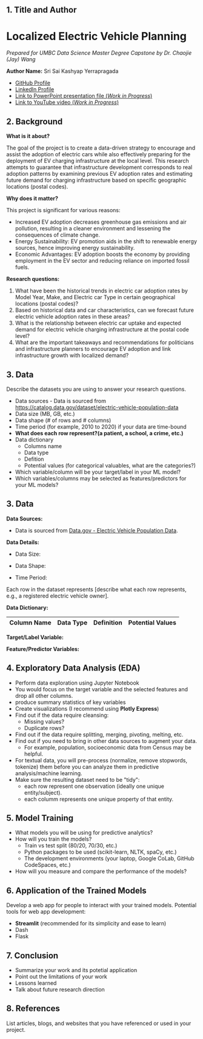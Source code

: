 
 
## 1. Title and Author

# **Localized Electric Vehicle Planning**

*Prepared for UMBC Data Science Master Degree Capstone by Dr. Chaojie (Jay) Wang*

**Author Name:** Sri Sai Kashyap Yerrapragada

- [GitHub Profile](https://github.com/kyerrapragada)
- [LinkedIn Profile](https://www.linkedin.com/in/sri-yerrapragada)
- [Link to PowerPoint presentation file (_Work in Progress_)](link-to-ppt-file)
- [Link to YouTube video (_Work in Progress_)](link-to-youtube-video)

    
## 2. Background

**What is it about?**

The goal of the project is to create a data-driven strategy to encourage and assist the adoption of electric cars while also effectively preparing for the deployment of EV charging infrastructure at the local level. This research attempts to guarantee that infrastructure development corresponds to real adoption patterns by examining previous EV adoption rates and estimating future demand for charging infrastructure based on specific geographic locations (postal codes).

**Why does it matter?**

This project is significant for various reasons:

- Increased EV adoption decreases greenhouse gas emissions and air pollution, resulting in a cleaner environment and lessening the consequences of climate change.
- Energy Sustainability: EV promotion aids in the shift to renewable energy sources, hence improving energy sustainability.
- Economic Advantages: EV adoption boosts the economy by providing employment in the EV sector and reducing reliance on imported fossil fuels.

**Research questions:**

1. What have been the historical trends in electric car adoption rates by Model Year, Make, and Electric car Type in certain geographical locations (postal codes)?
2. Based on historical data and car characteristics, can we forecast future electric vehicle adoption rates in these areas?
3. What is the relationship between electric car uptake and expected demand for electric vehicle charging infrastructure at the postal code level?
4. What are the important takeaways and recommendations for politicians and infrastructure planners to encourage EV adoption and link infrastructure growth with localized demand?



## 3. Data 

Describe the datasets you are using to answer your research questions.

- Data sources - Data is sourced from https://catalog.data.gov/dataset/electric-vehicle-population-data
- Data size (MB, GB, etc.)
- Data shape (# of rows and # columns)
- Time period (for example, 2010 to 2020) if your data are time-bound
- **What does each row represent?(a patient, a school, a crime, etc.)**
- Data dictionary
  - Columns name
  - Data type
  - Defition
  - Potential values (for categorical valuables, what are the categories?)
- Which variable/column will be your target/label in your ML model?
- Which variables/columns may be selected as features/predictors for your ML models?

## 3. Data 

**Data Sources:**

- Data is sourced from [Data.gov - Electric Vehicle Population Data](https://catalog.data.gov/dataset/electric-vehicle-population-data).

**Data Details:**

- Data Size: 

- Data Shape: 

- Time Period: 


Each row in the dataset represents [describe what each row represents, e.g., a registered electric vehicle owner].

**Data Dictionary:**

  
| Column Name       | Data Type    | Definition       | Potential Values  |
| ----------------- | ------------ | ---------------- | ----------------- |




**Target/Label Variable:** 

**Feature/Predictor Variables:** 


## 4. Exploratory Data Analysis (EDA)

- Perform data exploration using Jupyter Notebook
- You would focus on the target variable and the selected features and drop all other columns.
- produce summary statistics of key variables
- Create visualizations (I recommend using **Plotly Express**)
- Find out if the data require cleansing:
  - Missing values?
  - Duplicate rows? 
- Find out if the data require splitting, merging, pivoting, melting, etc.
- Find out if you need to bring in other data sources to augment your data.
  - For example, population, socioeconomic data from Census may be helpful.
- For textual data, you will pre-process (normalize, remove stopwords, tokenize) them before you can analyze them in predictive analysis/machine learning.
- Make sure the resulting dataset need to be "tidy":
  - each row represent one observation (ideally one unique entity/subject).
  - each columm represents one unique property of that entity. 

## 5. Model Training 

- What models you will be using for predictive analytics?
- How will you train the models?
  - Train vs test split (80/20, 70/30, etc.)
  - Python packages to be used (scikit-learn, NLTK, spaCy, etc.)
  - The development environments (your laptop, Google CoLab, GitHub CodeSpaces, etc.)
- How will you measure and compare the performance of the models?

## 6. Application of the Trained Models

Develop a web app for people to interact with your trained models. Potential tools for web app development:

- **Streamlit** (recommended for its simplicity and ease to learn)
- Dash
- Flask

## 7. Conclusion

- Summarize your work and its potetial application
- Point out the limitations of your work
- Lessons learned 
- Talk about future research direction

## 8. References 

List articles, blogs, and websites that you have referenced or used in your project.

